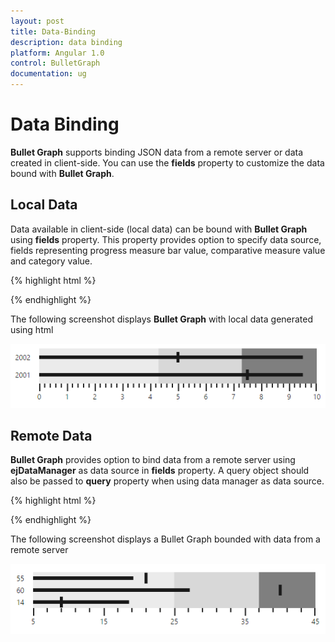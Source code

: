 ```yaml
---
layout: post
title: Data-Binding
description: data binding
platform: Angular 1.0
control: BulletGraph	
documentation: ug
---
```


# Data Binding

**Bullet Graph** supports binding JSON data from a remote server or data created in client-side. You can use the **fields** property to customize the data bound with **Bullet Graph**.

## Local Data

Data available in client-side (local data) can be bound with **Bullet Graph** using **fields** property. This property provides option to specify data source, fields representing progress measure bar value, comparative measure value and category value.

{% highlight html %}

<html xmlns="http://www.w3.org/1999/xhtml" lang="en" ng-app="BulletGraphApp">
    <head>
        <title>Essential Studio for AngularJS: BulletGraph</title>
        <!--CSS and Script file References -->
    </head>
    <body ng-controller="BulletGraphCtrl">
        <div id="bulletframe">
                 <ej-bulletgraph e-qualitativerangesize="60" e-quantitativescalesettings-location-x="50"
                 e-quantitativescalesettings-location-y="20" e-height="120"
                 e-fields-dataSource="dataSource" e-fields-category="category"
                 e-fields-featureMeasures="value" 
                 e-fields-comparativeMeasure="comparativeMeasureValue"></ej-bulletgraph>
        </div>
     <script >
       var localData = [
               {
                   value: 9.5, comparativeMeasureValue: 7.5,
                   category: 2001
               },
               {
                   value: 9.5, comparativeMeasureValue: 5,
                   category: 2002
               }];
       angular.module('BulletGraphApp', ['ejangular'])
       .controller('BulletGraphCtrl', function ($scope) {
                 $scope.dataSource= localData;
           });
     </script>
     </body>
    </html>

{% endhighlight %}



The following screenshot displays **Bullet Graph** with local data generated using html

![](Data-Binding_images/Data-Binding_img1.png) 

## Remote Data

**Bullet Graph** provides option to bind data from a remote server using **ejDataManager** as data source in **fields** property. A query object should also be passed to **query** property when using data manager as data source.

{% highlight html %}

<html xmlns="http://www.w3.org/1999/xhtml" lang="en" ng-app="BulletGraphApp">
    <head>
        <title>Essential Studio for AngularJS: BulletGraph</title>
        <!--CSS and Script file References -->
    </head>
    <body ng-controller="BulletGraphCtrl">
        <div id="bulletframe">
                 <ej-bulletgraph e-qualitativerangesize="60" e-quantitativescalesettings-location-x="50" 
                 e-quantitativescalesettings-minimum="5" e-quantitativescalesettings-maximum="45"
                 e-quantitativescalesettings-interval="10"
                 e-quantitativescalesettings-location-y="20" e-height="120"
                 e-fields-dataSource="dataManger" e-fields-query="query" e-fields-category="ProductID"
                 e-fields-featureMeasures="UnitPrice" e-fields-comparativeMeasure="Quantity">
                 <e-qualitativeranges>
                 <e-qualitativerange e-rangeend="25"></e-qualitativerange>
                 <e-qualitativerange e-rangeend="37"></e-qualitativerange>
                 <e-qualitativerange e-rangeend="45"></e-qualitativerange>
                 </e-qualitativeranges>
                 </ej-bulletgraph>
        </div>
             <script >
           var dataManger = ej.DataManager({
                    url: "http://mvc.syncfusion.com/Services/Northwnd.svc/"
                });
               // Query creation
           var query = ej.Query().from("Order_Details").take(3)
                    .where("UnitPrice", ej.FilterOperators.greaterThan, 18, false)
                    .where("UnitPrice", ej.FilterOperators.lessThanOrEqual, 40, false)
                    .where("Quantity", ej.FilterOperators.greaterThan, 5, false)
                    .where("Quantity", ej.FilterOperators.lessThanOrEqual, 45, false);
           angular.module('BulletGraphApp', ['ejangular'])
           .controller('BulletGraphCtrl', function ($scope) {
                 $scope.dataManger= dataManger;
                 $scope.query=query;
                 });
     </script>
     </body>
    </html>  

            


{% endhighlight %}



The following screenshot displays a Bullet Graph bounded with data from a remote server

![](Data-Binding_images/Data-Binding_img2.png) 

